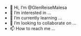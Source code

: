 - 👋 Hi, I’m @GlenReiseMalesa
- 👀 I’m interested in ...
- 🌱 I’m currently learning ...
- 💞️ I’m looking to collaborate on ...
- 📫 How to reach me ...

<!---
GlenReiseMalesa/GlenReiseMalesa is a ✨ special ✨ repository because its `README.md` (this file) appears on your GitHub profile.
You can click the Preview link to take a look at your changes.
--->
